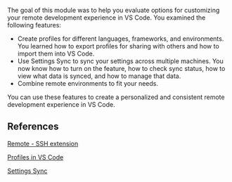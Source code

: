 The goal of this module was to help you evaluate options for customizing your remote development experience in VS Code. You examined the following features:

- Create profiles for different languages, frameworks, and environments. You learned how to export profiles for sharing with others and how to import them into VS Code.
- Use Settings Sync to sync your settings across multiple machines. You now know how to turn on the feature, how to check sync status, how to view what data is synced, and how to manage that data.
- Combine remote environments to fit your needs.

You can use these features to create a personalized and consistent remote development experience in VS Code.

## References

[Remote - SSH extension](https://marketplace.visualstudio.com/items?itemName=ms-vscode-remote.remote-ssh)

[Profiles in VS Code](https://code.visualstudio.com/docs/editor/profiles)

[Settings Sync](https://code.visualstudio.com/docs/editor/settings-sync)